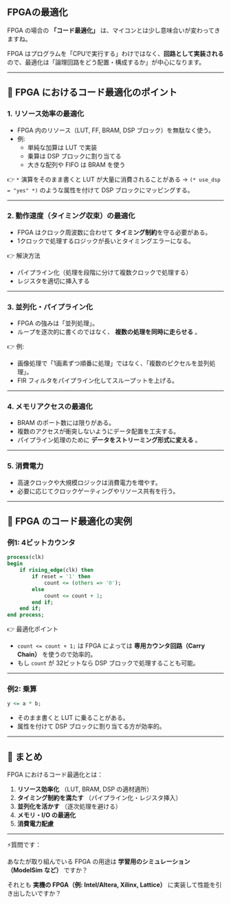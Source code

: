 ## FPGAの最適化

FPGA の場合の **「コード最適化」** は、マイコンとは少し意味合いが変わってきますね。

FPGA はプログラムを「CPUで実行する」わけではなく、**回路として実装される**ので、最適化は「論理回路をどう配置・構成するか」が中心になります。

---

## 🔹 FPGA におけるコード最適化のポイント

### 1. **リソース効率の最適化**

* FPGA 内のリソース（LUT, FF, BRAM, DSP ブロック）を無駄なく使う。
* 例:
  * 単純な加算は LUT で実装
  * 乗算は DSP ブロックに割り当てる
  * 大きな配列や FIFO は BRAM を使う

👉 `*` 演算をそのまま書くと LUT が大量に消費されることがある → `(* use_dsp = "yes" *)` のような属性を付けて DSP ブロックにマッピングする。


---

### 2. **動作速度（タイミング収束）の最適化**

* FPGA はクロック周波数に合わせて **タイミング制約**を守る必要がある。
* 1クロックで処理するロジックが長いとタイミングエラーになる。

👉 解決方法

* パイプライン化（処理を段階に分けて複数クロックで処理する）
* レジスタを適切に挿入する

---

### 3. **並列化・パイプライン化**

* FPGA の強みは「並列処理」。
* ループを逐次的に書くのではなく、 **複数の処理を同時に走らせる** 。

👉 例:

* 画像処理で「1画素ずつ順番に処理」ではなく、「複数のピクセルを並列処理」。
* FIR フィルタをパイプライン化してスループットを上げる。

---

### 4. **メモリアクセスの最適化**

* BRAM のポート数には限りがある。
* 複数のアクセスが衝突しないようにデータ配置を工夫する。
* パイプライン処理のために  **データをストリーミング形式に変える** 。

---

### 5. **消費電力**

* 高速クロックや大規模ロジックは消費電力を増やす。
* 必要に応じてクロックゲーティングやリソース共有を行う。

---

## 🔹 FPGA のコード最適化の実例

### 例1: 4ビットカウンタ

```vhdl
process(clk)
begin
    if rising_edge(clk) then
        if reset = '1' then
            count <= (others => '0');
        else
            count <= count + 1;
        end if;
    end if;
end process;
```

👉 最適化ポイント

* `count <= count + 1;` は FPGA によっては **専用カウンタ回路（Carry Chain）** を使うので効率的。
* もし `count` が 32ビットなら DSP ブロックで処理することも可能。

---

### 例2: 乗算

```vhdl
y <= a * b;
```

* そのまま書くと LUT に乗ることがある。
* 属性を付けて DSP ブロックに割り当てる方が効率的。

---

## 🔹 まとめ

FPGA におけるコード最適化とは：

1. **リソース効率化** （LUT, BRAM, DSP の適材適所）
2. **タイミング制約を満たす** （パイプライン化・レジスタ挿入）
3. **並列化を活かす** （逐次処理を避ける）
4. **メモリ・I/O の最適化**
5. **消費電力配慮**

---

⚡質問です：

あなたが取り組んでいる FPGA の用途は **学習用のシミュレーション（ModelSim など）** ですか？

それとも **実機の FPGA（例: Intel/Altera, Xilinx, Lattice）** に実装して性能を引き出したいですか？
